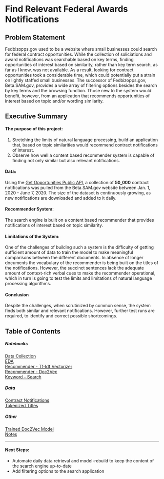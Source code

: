 # Find Relevant Federal Awards Notifications

## Problem Statement

Fedbizopps.gov used to be a website where small businesses could search for federal contract opportunities. While the collection of soliciations and award notifications was searchable based on key terms, finding opportunities of interest based on similarity, rather than key term search, as far as I know, was not available. As a result, looking for contract opportunities took a considerable time, which could potentially put a strain on lightly staffed small businesses. The successor of Fedbizopps.gov, Beta.SAM.gov, provides a wide array of filtering options besides the search by key terms and the browsing function. Those new to the system would benefit, however, from an application that recommends opportunities of interest based on topic and/or wording similarity.

## Executive Summary

#### The purpose of this project:
1. Stretching the limits of natural language processing, build an application that, based on topic similarities would recommend contract notifications of interest.
2. Observe how well a content based recommender system is capable of finding not only similar but also relevant notifications.

#### Data:
Using the [Get Opportunities Public API](https://open.gsa.gov/api/get-opportunities-public-api/), a collection of **50_000** contract notifications was pulled from the Beta.SAM.gov website between Jan. 1, 2020 - June 7, 2020. The size of the dataset is continuously growing, as new notifications are downloaded and added to it daily.

#### Recommender System:
The search engine is built on a content based recommender that provides notifications of interest based on topic similarity.

#### Limitations of the System:
One of the challenges of building such a system is the difficulty of getting sufficient amount of data to train the model to make meaningful comparisons between the different documents. In absence of longer documents the vocabulary of the recommender is being built on the titles of the notifications. However, the succinct sentences lack the adequate amount of context-rich verbal cues to make the recommender operational, which in turn is going to test the limits and limitations of natural language processing algorithms.

#### Conclusion
Despite the challenges, when scrutinized by common sense, the system finds both similar and relevant notifications. However, further test runs are required, to identify and correct possible shortcomings. 

## Table of Contents
##### Notebooks

  [Data Collection](001_dataGathering.ipynb)<br>
  [EDA](002_EDA.ipynb)<br>
  [Recommender - Tf-Idf Vectorizer](004_tfidf.ipynb)<br>
  [Recommender - Doc2Vec](005_doc2vec.ipynb)<br>
  [Keyword - Search](006_search_data_by_query.ipynb)

##### Data
  [Contract Notifications](https://drive.google.com/file/d/11yVkQKdPVIzUTCcrFdDiNEQk1kC4gFUl/view?usp=sharing)<br>
  [Tokenized Titles](https://drive.google.com/file/d/1AsKKAohC4Qc6S3GrdWEA64qF6lOvZkrh/view?usp=sharing)

##### Other
  [Trained Doc2Vec Model](models/doc2vec_model)<br>
  [Notes](Notes.txt)
  
___
#### Next Steps:
- Automate daily data retrieval and model-rebuild to keep the content of the search engine up-to-date
- Add filtering options to the search application
